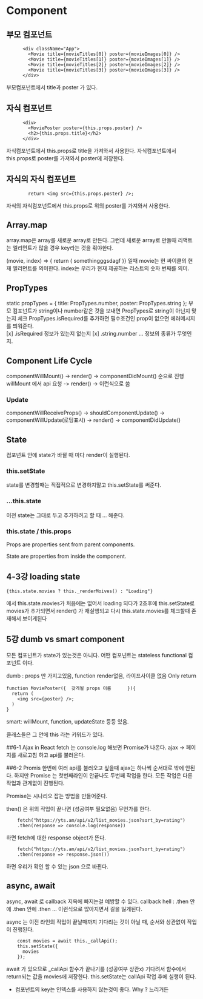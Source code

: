   # Component

   ## 부모 컴포넌트

  ```
        <div className="App">
          <Movie title={movieTitles[0]} poster={movieImages[0]} />
          <Movie title={movieTitles[1]} poster={movieImages[1]} />
          <Movie title={movieTitles[2]} poster={movieImages[2]} />
          <Movie title={movieTitles[3]} poster={movieImages[3]} />
        </div>
  ```

  부모컴포넌트에서 title과 poster 가 있다.

  ## 자식 컴포넌트

  ```
        <div>
          <MoviePoster poster={this.props.poster} />
          <h2>{this.props.title}</h2>
        </div>
  ```

  자식컴포넌트에서 this.props로 title을 가져와서 사용한다.
  자식컴포넌트에서 this.props로 poster를 가져와서 poster에 저장한다.

  ## 자식의 자식 컴포넌트

  ```
          return <img src={this.props.poster} />;
  ```

  자식의 자식컴포넌트에서 this.props로 위의 poster를 가져와서 사용한다.

  ## Array.map
  array.map은 array를 새로운 array로 만든다.
  그런데 새로운 array로 만들때 리액트는 엘리먼트가 많을 경우 key라는 것을 줘야한다.

  (movie, index) => { return ( somethingggsdagf )}
  일때 movie는 현 싸이클의 현재 엘리먼트를 의미한다.
  index는 우리가 현재 제공하는 리스트의 숫자 번째를 의미.

  ## PropTypes
  static propTypes = {
  title: PropTypes.number,
  poster: PropTypes.string
  };
  부모 컴포넌트가 string이나 number같은 것을 보내면 PropTypes로 string이 아닌지 맞는지 체크
  PropTypes.isRequired를 추가하면 필수조건인 prop이 없으면 에러메시지를 띄워준다.  
  [x] .isRequired 정보가 있는지 없는지
  [x] .string.number ... 정보의 종류가 무엇인지.

  ## Component Life Cycle
  componentWillMount() -> render() -> componentDidMount() 순으로 진행
  willMount 에서 api 요청 -> render() -> 이런식으로 씀
  ### Update
  componentWillReceiveProps() -> shouldComponentUpdate() -> componentWillUpdate(로딩표시) -> render() -> componentDidUpdate()

  ## State
  컴포넌트 안에 state가 바뀔 때 마다 render이 실행된다.
  ### this.setState
  state를 변경할때는 직접적으로 변경하지말고 this.setState를 써준다.
  ### ...this.state
  이전 state는 그대로 두고 추가하려고 할 때 ... 해준다.

  ### this.state / this.props
  Props are properties sent from parent components.

  State are properties from inside the component.


  ## 4-3강 loading state

  ```
  {this.state.movies ? this._renderMoives() : "Loading"}
  ```

  에서 this.state.movies가 처음에는 없어서 loading 되다가 2초후에 this.setState로 movies가 추가되면서
  render() 가 재실행되고 다시 this.state.movies를 체크할때 존재해서 보이게된다

  ## 5강 dumb vs smart component
  모든 컴포넌트가 state가 있는것은 아니다. 어떤 컴포넌트는 stateless functional 컴포넌트 이다.

  dumb : props 만 가지고있음, function render없음, 라이프사이클 없음 Only return

  ```
  function MoviePoster({  갖게될 props 이름      }){
    return (
      <img src={poster} />;
    )
  }
  ```

  smart: willMount, function, updateState 등등 있음.

  클래스들은 그 안에 this 라는 키워드가 있다.

  ##6-1 Ajax in React
  fetch 는 console.log 해보면 Promise가 나온다.
  ajax -> 페이지를 새로고침 하고 api를 불러온다.

  ##6-2 Promis
  한번에 여러 api를 불러오고 싶을때 ajax는 하나씩 순서대로 밖에 안된다.
  하지만 Promise 는 첫번째라인이 안끝나도 두번째 작업을 한다. 모든 작업은 다른작업과 관게없이 진행된다.

  Promise는 시나리오 잡는 방법을 만들어준다.

  then() 은 위의 작업이 끝나면 (성공여부 필요없음) 무언가를 한다.

  ```
      fetch("https://yts.am/api/v2/list_movies.json?sort_by=rating")
      .then(response => console.log(response))
  ```

  하면 fetch에 대한 response object가 뜬다.

  ```
      fetch("https://yts.am/api/v2/list_movies.json?sort_by=rating")
      .then(response => response.json())
  ```

  하면 우리가 확인 할 수 있는 json 으로 바뀐다.

  ## async, await
  async, await 로 callback 지옥에 빠지는걸 예방할 수 있다.
  callback hell : .then 안에 .then 안에 .then ... 이런식으로 많아지면서 길을 잃게된다.

  async 는 이전 라인의 작업이 끝날때까지 기다리는 것이 아닐 때, 순서와 상관없이 작업이 진행된다.

  ```
      const movies = await this._callApi();
      this.setState({
        movies
      });
  ```
  await 가 있으므로 _callApi 함수가 끝나기를 (성공여부 상관x) 기다려서 함수에서 return되는 값을 movies에 저장한다.
  this.setState는 callApi 작업 후에 실행이 된다.

  + 컴포넌트의 key는 인덱스를 사용하지 않는것이 좋다. Why ? 느리거든